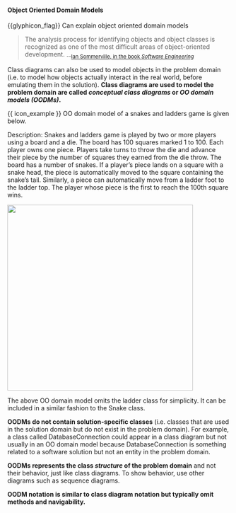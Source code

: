 <div id="title">

#### Object Oriented Domain Models

</div>

<span id="prereqs"></span>

<span id="outcomes">{{glyphicon_flag}} Can explain object oriented domain models</span>

<div id="body">

> The analysis process for identifying objects and object classes is recognized as one of the most difficult areas of object-oriented development. <sub>--[Ian Sommerville, in the book _Software Engineering_](http://www.software-engin.com/)</sub>

Class diagrams can also be used to model objects in the <tooltip content="the relevant information that needs to be examined to understand a problem">problem domain</tooltip> (i.e. to model how objects actually interact in the real world, before emulating them in the solution). **Class diagrams are used to model the problem domain are called _conceptual class diagrams_ or _OO domain models (OODMs)_.**

<tip-box>

{{ icon_example }} OO domain model of a snakes and ladders game is given below.

Description: Snakes and ladders game is played by two or more players using a board and a die. The board has 100 squares marked 1 to 100. Each player owns one piece. Players take turns to throw the die and advance their piece by the number of squares they earned from the die throw. The board has a number of snakes. If a player’s piece lands on a square with a snake head, the piece is automatically moved to the square containing the snake’s tail. Similarly, a piece can automatically move from a ladder foot to the ladder top. The player whose piece is the first to reach the 100th square wins.

<img src="{{baseUrl}}/modeling/modelingStructures/objectOrientedDomainModels/images/diagram.png" height="420" />
<p/>

The above OO domain model omits the ladder class for simplicity. It can be included in a similar fashion to the Snake class.

</tip-box>

**OODMs do not contain solution-specific classes** (i.e. classes that are used in the solution domain but do not exist in the problem domain). For example, a class called DatabaseConnection could appear in a class diagram but not usually in an OO domain model because DatabaseConnection is something related to a software solution but not an entity in the problem domain.

**OODMs represents the class _structure_ of the problem domain** and not their behavior, just like class diagrams. To show behavior, use other diagrams such as sequence diagrams.

**OODM notation is similar to class diagram notation but typically omit methods and navigability.**

</div>

<div id="extras">

<include src="exercises.md" />

</div>